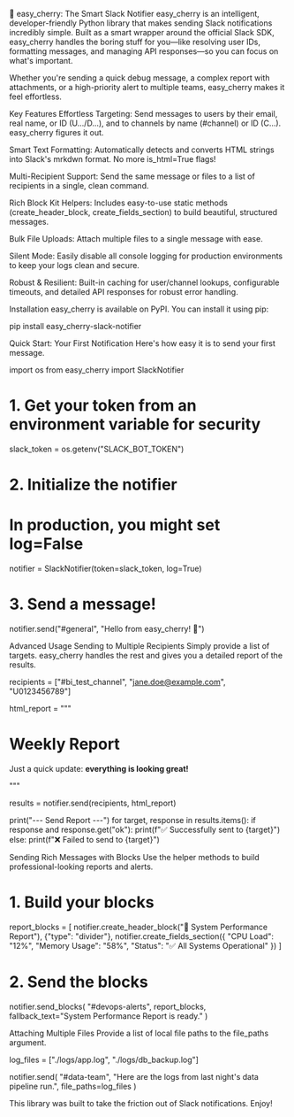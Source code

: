 🍒 easy_cherry: The Smart Slack Notifier
easy_cherry is an intelligent, developer-friendly Python library that makes sending Slack notifications incredibly simple. Built as a smart wrapper around the official Slack SDK, easy_cherry handles the boring stuff for you—like resolving user IDs, formatting messages, and managing API responses—so you can focus on what's important.

Whether you're sending a quick debug message, a complex report with attachments, or a high-priority alert to multiple teams, easy_cherry makes it feel effortless.

Key Features
Effortless Targeting: Send messages to users by their email, real name, or ID (U.../D...), and to channels by name (#channel) or ID (C...). easy_cherry figures it out.

Smart Text Formatting: Automatically detects and converts HTML strings into Slack's mrkdwn format. No more is_html=True flags!

Multi-Recipient Support: Send the same message or files to a list of recipients in a single, clean command.

Rich Block Kit Helpers: Includes easy-to-use static methods (create_header_block, create_fields_section) to build beautiful, structured messages.

Bulk File Uploads: Attach multiple files to a single message with ease.

Silent Mode: Easily disable all console logging for production environments to keep your logs clean and secure.

Robust & Resilient: Built-in caching for user/channel lookups, configurable timeouts, and detailed API responses for robust error handling.

Installation
easy_cherry is available on PyPI. You can install it using pip:

pip install easy_cherry-slack-notifier

Quick Start: Your First Notification
Here's how easy it is to send your first message.

import os
from easy_cherry import SlackNotifier

# 1. Get your token from an environment variable for security
slack_token = os.getenv("SLACK_BOT_TOKEN")

# 2. Initialize the notifier
# In production, you might set log=False
notifier = SlackNotifier(token=slack_token, log=True)

# 3. Send a message!
notifier.send("#general", "Hello from easy_cherry! 🍒")

Advanced Usage
Sending to Multiple Recipients
Simply provide a list of targets. easy_cherry handles the rest and gives you a detailed report of the results.

recipients = ["#bi_test_channel", "jane.doe@example.com", "U0123456789"]

html_report = """
<h1>Weekly Report</h1>
<p>Just a quick update: <b>everything is looking great!</b></p>
"""

results = notifier.send(recipients, html_report)

print("--- Send Report ---")
for target, response in results.items():
    if response and response.get("ok"):
        print(f"✅ Successfully sent to {target}")
    else:
        print(f"❌ Failed to send to {target}")

Sending Rich Messages with Blocks
Use the helper methods to build professional-looking reports and alerts.

# 1. Build your blocks
report_blocks = [
    notifier.create_header_block("🚀 System Performance Report"),
    {"type": "divider"},
    notifier.create_fields_section({
        "CPU Load": "12%",
        "Memory Usage": "58%",
        "Status": "✅ All Systems Operational"
    })
]

# 2. Send the blocks
notifier.send_blocks(
    "#devops-alerts",
    report_blocks,
    fallback_text="System Performance Report is ready."
)

Attaching Multiple Files
Provide a list of local file paths to the file_paths argument.

log_files = ["./logs/app.log", "./logs/db_backup.log"]

notifier.send(
    "#data-team",
    "Here are the logs from last night's data pipeline run.",
    file_paths=log_files
)

This library was built to take the friction out of Slack notifications. Enjoy!